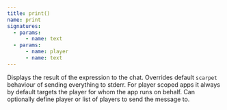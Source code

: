 ```yaml
---
title: print()
name: print
signatures:
  - params:
      - name: text
  - params:
      - name: player
      - name: text
---
```


Displays the result of the expression to the chat. Overrides default `scarpet`
behaviour of sending everything to stderr. For player scoped apps it always by
default targets the player for whom the app runs on behalf. Can optionally
define player or list of players to send the message to.
